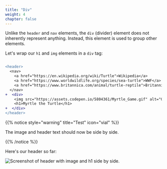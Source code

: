 ```yaml
---
title: "Div"
weight: 4
chapter: false
---
```


Unlike the `header` and `nav` elements, the `div` (divider) element does not inherently represent anything.
Instead, this element is used to group other elements.

Let's wrap our `h1` and `img` elements in a `div` tag:

```diff

<header>
  <nav>
    <a href="https://en.wikipedia.org/wiki/Turtle">Wikipedia</a>
    <a href="https://www.worldwildlife.org/species/sea-turtle">WWF</a>
    <a href="https://www.britannica.com/animal/turtle-reptile">Britannica</a>
  </nav>
+  <div>
    <img src="https://assets.codepen.io/5804361/Myrtle_Game.gif" alt="Gif of computer game with turtle moving around a grid."/>
    <h1>Myrtle the Turtle</h1>
+  </div>
</header>
```

{{% notice style="warning" title="Test" icon="vial" %}}

The image and header text should now be side by side.

{{% /notice %}}

Here's our header so far:

![Screenshot of header with image and h1 side by side.](../../images/myrtle_div.png)
